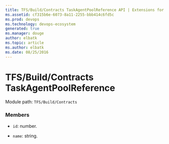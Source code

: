 ```yaml
---
title: TFS/Build/Contracts TaskAgentPoolReference API | Extensions for Visual Studio Team Services
ms.assetid: cf315b6e-6073-8a11-2255-bbb414c6fd5c
ms.prod: devops
ms.technology: devops-ecosystem
generated: true
ms.manager: douge
author: elbatk
ms.topic: article
ms.author: elbatk
ms.date: 08/25/2016
---
```


# TFS/Build/Contracts TaskAgentPoolReference

Module path: `TFS/Build/Contracts`


### Members

* `id`: number. 

* `name`: string. 

